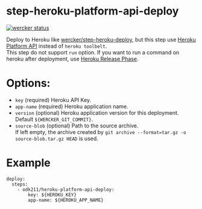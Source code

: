 # step-heroku-platform-api-deploy

[![wercker status](https://app.wercker.com/status/c4725867891ca5e261c8a7b06a0ff657/m "wercker status")](https://app.wercker.com/project/bykey/c4725867891ca5e261c8a7b06a0ff657)

Deploy to Heroku like [wercker/step-heroku-deploy](https://github.com/wercker/step-heroku-deploy), but this step use [Heroku Platform API](https://devcenter.heroku.com/articles/platform-api-reference) instead of `heroku toolbelt`.  
This step do not support `run` option. If you want to run a command on heroku after deployment, use [Heroku Release Phase](https://devcenter.heroku.com/articles/release-phase).

# Options:

- `key` (required) Heroku API Key.
- `app-name` (required) Heroku application name.
- `version` (optional) Heroku application version for this deployment. Default `${WERCKER_GIT_COMMIT}`.
- `source-blob` (optional) Path to the source archive.  
  If left empty, the archive created by `git archive --format=tar.gz -o source-blob.tar.gz HEAD` is used.

# Example

```
deploy:
  steps:
    - odk211/heroku-platform-api-deploy:
        key: ${HEROKU_KEY}
        app-name: ${HEROKU_APP_NAME}
```

